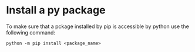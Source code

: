 # Install a py package
To make sure that a pckage installed by pip is accessible by python use the following command:
````
python -m pip install <package_name>
````


